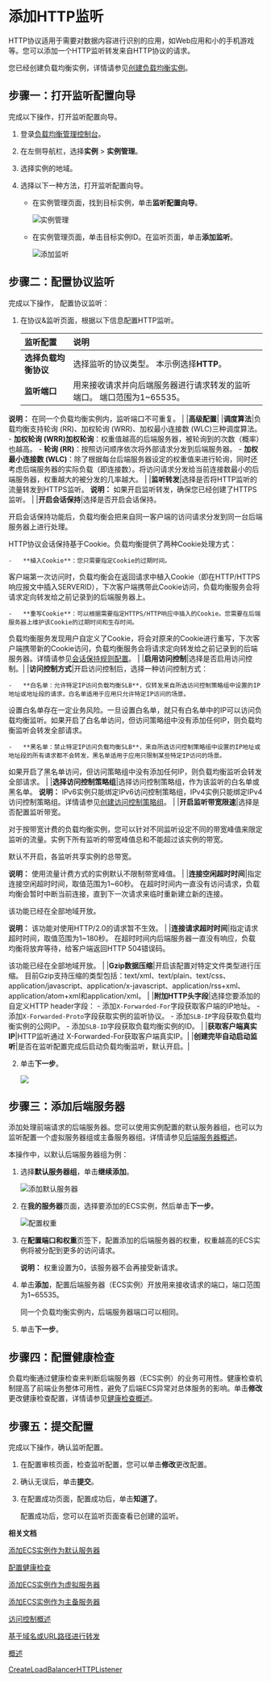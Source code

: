 # 添加HTTP监听

HTTP协议适用于需要对数据内容进行识别的应用，如Web应用和小的手机游戏等。您可以添加一个HTTP监听转发来自HTTP协议的请求。

您已经创建负载均衡实例，详情请参见[创建负载均衡实例](/cn.zh-CN/用户指南/实例/创建负载均衡实例.md)。

## 步骤一：打开监听配置向导

完成以下操作，打开监听配置向导。

1.  登录[负载均衡管理控制台](https://slb.console.aliyun.com/slb)。

2.  在左侧导航栏，选择**实例** \> **实例管理**。

3.  选择实例的地域。

4.  选择以下一种方法，打开监听配置向导。

    -   在实例管理页面，找到目标实例，单击**监听配置向导**。

        ![实例管理](https://static-aliyun-doc.oss-cn-hangzhou.aliyuncs.com/assets/img/zh-CN/5772129951/p161626.png)

    -   在实例管理页面，单击目标实例ID。在监听页面，单击**添加监听**。

        ![添加监听](https://static-aliyun-doc.oss-cn-hangzhou.aliyuncs.com/assets/img/zh-CN/5772129951/p7399.png)


## 步骤二：配置协议监听

完成以下操作， 配置协议监听：

1.  在协议&监听页面，根据以下信息配置HTTP监听。

    |监听配置|说明|
    |:---|:-|
    |**选择负载均衡协议**|选择监听的协议类型。 本示例选择**HTTP**。 |
    |**监听端口**|用来接收请求并向后端服务器进行请求转发的监听端口。 端口范围为1~65535。

**说明：** 在同一个负载均衡实例内，监听端口不可重复。 |
    |**高级配置**|
    |**调度算法**|负载均衡支持轮询 \(RR\)、加权轮询 \(WRR\)、加权最小连接数 \(WLC\)三种调度算法。     -   **加权轮询 \(WRR\)加权轮询**：权重值越高的后端服务器，被轮询到的次数（概率）也越高。
    -   **轮询 \(RR\)**：按照访问顺序依次将外部请求分发到后端服务器。
    -   **加权最小连接数 \(WLC\)**：除了根据每台后端服务器设定的权重值来进行轮询，同时还考虑后端服务器的实际负载（即连接数）。将访问请求分发给当前连接数最小的后端服务器，权重越大的被分发的几率越大。 |
    |**监听转发**|选择是否将HTTP监听的流量转发到HTTPS监听。 **说明：** 如果开启监听转发，确保您已经创建了HTTPS监听。 |
    |**开启会话保持**|选择是否开启会话保持。

开启会话保持功能后，负载均衡会把来自同一客户端的访问请求分发到同一台后端服务器上进行处理。

HTTP协议会话保持基于Cookie。负载均衡提供了两种Cookie处理方式：

    -   **植入Cookie**：您只需要指定Cookie的过期时间。

客户端第一次访问时，负载均衡会在返回请求中植入Cookie（即在HTTP/HTTPS响应报文中插入SERVERID），下次客户端携带此Cookie访问，负载均衡服务会将请求定向转发给之前记录到的后端服务器上。

    -   **重写Cookie**：可以根据需要指定HTTPS/HTTP响应中插入的Cookie。您需要在后端服务器上维护该Cookie的过期时间和生存时间。

负载均衡服务发现用户自定义了Cookie，将会对原来的Cookie进行重写，下次客户端携带新的Cookie访问，负载均衡服务会将请求定向转发给之前记录到的后端服务器。详情请参见[会话保持规则配置]()。 |
    |**启用访问控制**|选择是否启用访问控制。|
    |**访问控制方式**|开启访问控制后，选择一种访问控制方式：

    -   **白名单：允许特定IP访问负载均衡SLB**，仅转发来自所选访问控制策略组中设置的IP地址或地址段的请求，白名单适用于应用只允许特定IP访问的场景。

设置白名单存在一定业务风险。一旦设置白名单，就只有白名单中的IP可以访问负载均衡监听。如果开启了白名单访问，但访问策略组中没有添加任何IP，则负载均衡监听会转发全部请求。

    -   **黑名单：禁止特定IP访问负载均衡SLB**，来自所选访问控制策略组中设置的IP地址或地址段的所有请求都不会转发，黑名单适用于应用只限制某些特定IP访问的场景。

如果开启了黑名单访问，但访问策略组中没有添加任何IP，则负载均衡监听会转发全部请求。 |
    |**选择访问控制策略组**|选择访问控制策略组，作为该监听的白名单或黑名单。 **说明：** IPv6实例只能绑定IPv6访问控制策略组，IPv4实例只能绑定IPv4访问控制策略组。详情请参见[创建访问控制策略组](/cn.zh-CN/用户指南/访问控制/访问控制策略组/创建访问控制策略组.md)。 |
    |**开启监听带宽限速**|选择是否配置监听带宽。

对于按带宽计费的负载均衡实例，您可以针对不同监听设定不同的带宽峰值来限定监听的流量。实例下所有监听的带宽峰值总和不能超过该实例的带宽。

默认不开启，各监听共享实例的总带宽。

**说明：** 使用流量计费方式的实例默认不限制带宽峰值。 |
    |**连接空闲超时时间**|指定连接空闲超时时间，取值范围为1~60秒。 在超时时间内一直没有访问请求，负载均衡会暂时中断当前连接，直到下一次请求来临时重新建立新的连接。

该功能已经在全部地域开放。

**说明：** 该功能对使用HTTP/2.0的请求暂不生效。 |
    |**连接请求超时时间**|指定请求超时时间，取值范围为1~180秒。 在超时时间内后端服务器一直没有响应，负载均衡将放弃等待，给客户端返回HTTP 504错误码。

该功能已经在全部地域开放。 |
    |**Gzip数据压缩**|开启该配置对特定文件类型进行压缩。 目前Gzip支持压缩的类型包括：text/xml、text/plain、text/css、application/javascript、application/x-javascript、application/rss+xml、application/atom+xml和application/xml。 |
    |**附加HTTP头字段**|选择您要添加的自定义HTTP header字段：     -   添加`X-Forwarded-For`字段获取客户端的IP地址。
    -   添加`X-Forwarded-Proto`字段获取实例的监听协议。
    -   添加`SLB-IP`字段获取负载均衡实例的公网IP。
    -   添加`SLB-ID`字段获取负载均衡实例的ID。 |
    |**获取客户端真实IP**|HTTP监听通过 X-Forwarded-For获取客户端真实IP。|
    |**创建完毕自动启动监听**|是否在监听配置完成后启动负载均衡监听，默认开启。|

2.  单击**下一步**。

    ![](https://static-aliyun-doc.oss-cn-hangzhou.aliyuncs.com/assets/img/zh-CN/2772129951/p7434.png)


## 步骤三：添加后端服务器

添加处理前端请求的后端服务器。您可以使用实例配置的默认服务器组，也可以为监听配置一个虚拟服务器组或主备服务器组。详情请参见[后端服务器概述](/cn.zh-CN/用户指南/后端服务器/后端服务器概述.md)。

本操作中，以默认后端服务器组为例：

1.  选择**默认服务器组**，单击**继续添加**。

    ![添加默认服务器](https://static-aliyun-doc.oss-cn-hangzhou.aliyuncs.com/assets/img/zh-CN/5772129951/p10030.png)

2.  在**我的服务器**页面，选择要添加的ECS实例，然后单击**下一步**。

    ![配置权重](https://static-aliyun-doc.oss-cn-hangzhou.aliyuncs.com/assets/img/zh-CN/5772129951/p7499.png)

3.  在**配置端口和权重**页签下，配置添加的后端服务器的权重，权重越高的ECS实例将被分配到更多的访问请求。

    **说明：** 权重设置为0，该服务器不会再接受新请求。

4.  单击**添加**，配置后端服务器（ECS实例）开放用来接收请求的端口，端口范围为1~65535。

    同一个负载均衡实例内，后端服务器端口可以相同。

5.  单击**下一步**。


## 步骤四：配置健康检查

负载均衡通过健康检查来判断后端服务器（ECS实例）的业务可用性。健康检查机制提高了前端业务整体可用性，避免了后端ECS异常对总体服务的影响。单击**修改**更改健康检查配置，详情请参见[健康检查概述](/cn.zh-CN/用户指南/健康检查/健康检查概述.md)。

## 步骤五：提交配置

完成以下操作，确认监听配置。

1.  在配置审核页面，检查监听配置，您可以单击**修改**更改配置。

2.  确认无误后，单击**提交**。

3.  在配置成功页面，配置成功后，单击**知道了**。

    配置成功后，您可以在监听页面查看已创建的监听。


**相关文档**  


[添加ECS实例作为默认服务器](/cn.zh-CN/用户指南/后端服务器/默认服务器组/添加默认服务器.md)

[配置健康检查](/cn.zh-CN/用户指南/健康检查/配置健康检查.md)

[添加ECS实例作为虚拟服务器](/cn.zh-CN/用户指南/后端服务器/虚拟服务器组/添加ECS实例作为虚拟服务器.md)

[添加ECS实例作为主备服务器](/cn.zh-CN/用户指南/后端服务器/主备服务器/创建主备服务器组.md)

[访问控制概述](/cn.zh-CN/用户指南/访问控制/访问控制概述.md)

[基于域名或URL路径进行转发](/cn.zh-CN/教程专区/基于域名或URL路径进行转发.md)

[概述](/cn.zh-CN/用户指南/监听/扩展域名/概述.md)

[CreateLoadBalancerHTTPListener](/cn.zh-CN/开发指南/API参考/HTTP监听/CreateLoadBalancerHTTPListener.md)


